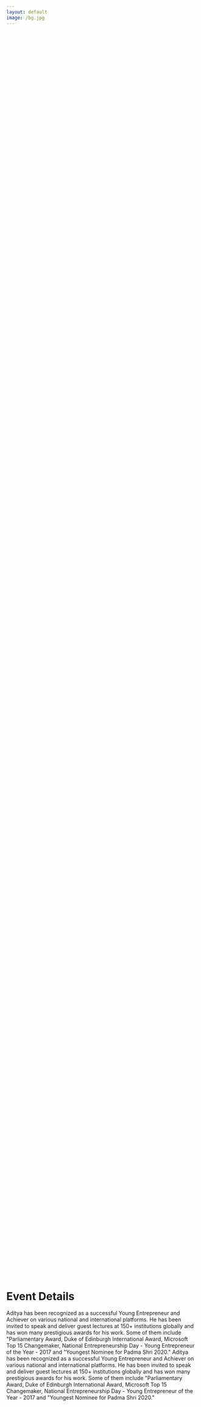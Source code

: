 ```yaml
---
layout: default
image: /bg.jpg
---
```

<div style="background:url('/bg.jpg');height:80vh;width:100%">
</div>
<br>
<br>
<br>

<div class="container">
<h1>Event Details</h1>
   Aditya has been recognized as a successful Young Entrepreneur and Achiever on various national and international platforms. He has been invited to speak and deliver guest lectures at 150+ institutions globally and has won many prestigious awards for his work. Some of them include "Parliamentary Award, Duke of Edinburgh International Award, Microsoft Top 15 Changemaker, National Entrepreneurship Day - Young Entrepreneur of the Year - 2017 and "Youngest Nominee for Padma Shri 2020."
   Aditya has been recognized as a successful Young Entrepreneur and Achiever on various national and international platforms. He has been invited to speak and deliver guest lectures at 150+ institutions globally and has won many prestigious awards for his work. Some of them include "Parliamentary Award, Duke of Edinburgh International Award, Microsoft Top 15 Changemaker, National Entrepreneurship Day - Young Entrepreneur of the Year - 2017 and "Youngest Nominee for Padma Shri 2020."
</div>